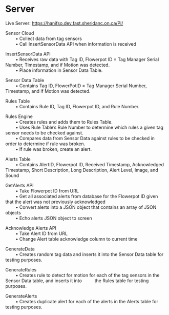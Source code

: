 # Server

Live Server: https://hanifso.dev.fast.sheridanc.on.ca/Pi/

Sensor Cloud <br>
&emsp; &emsp;•  Collect data from tag sensors <br>
&emsp; &emsp;•	Call InsertSensorData API when information is received <br>

InsertSensorData API <br>
&emsp; &emsp;•	Receives raw data with Tag ID, Flowerpot ID = Tag Manager Serial Number, Timestamp, and if Motion was detected.  <br>
&emsp; &emsp;•	Place information in Sensor Data Table. <br>

Sensor Data Table <br>
&emsp; &emsp;•	Contains Tag ID, FlowerPotID = Tag Manager Serial Number, Timestamp, and if Motion was detected. <br>

Rules Table<br>
&emsp; &emsp;•	Contains Rule ID, Tag ID, Flowerpot ID, and Rule Number.<br>

Rules Engine<br>
&emsp; &emsp;•	Creates rules and adds them to Rules Table.<br>
&emsp; &emsp;•	Uses Rule Table’s Rule Number to determine which rules a given tag sensor needs to be checked against.<br>
&emsp; &emsp;•	Compares data from Sensor Data against rules to be checked in order to determine if rule was broken.<br>
&emsp; &emsp;•	If rule was broken, create an alert.<br>

Alerts Table<br>
&emsp; &emsp;•	  Contains AlertID, Flowerpot ID, Received Timestamp, Acknowledged Timestamp, Short Description, Long Description, Alert Level, Image, and Sound<br>

GetAlerts API<br>
&emsp; &emsp;•	Take Flowerpot ID from URL<br>
&emsp; &emsp;•	Get all associated alerts from database for the Flowerpot ID given that the alert was not previously acknowledged<br>
&emsp; &emsp;•	Convert alerts into a JSON object that contains an array of JSON objects<br>
&emsp; &emsp;•	Echo alerts JSON object to screen<br>

Acknowledge Alerts API<br>
&emsp; &emsp;•	Take Alert ID from URL<br>
&emsp; &emsp;•	Change Alert table acknowledge column to current time<br>

GenerateData<br>
&emsp; &emsp;•	Creates random tag data and inserts it into the Sensor Data table for testing purposes.<br>


GenerateRules<br>
&emsp; &emsp;•	Creates rule to detect for motion for each of the tag sensors in the Sensor Data table, and inserts it into  &emsp; &emsp; the  Rules table for testing purposes.<br>

GenerateAlerts<br>
&emsp; &emsp;•	Creates duplicate alert for each of the alerts in the Alerts table for testing purposes.<br>

